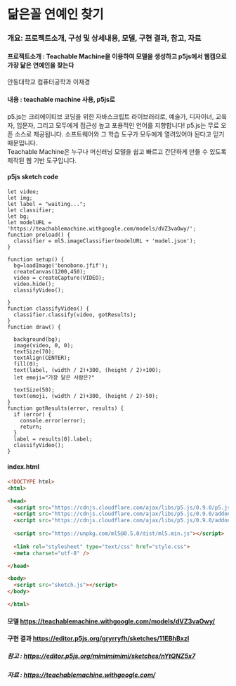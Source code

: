 닮은꼴 연예인 찾기
==========
### 개요: 프로젝트소개, 구성 및 상세내용, 모델, 구현 결과, 참고, 자료 
#### **프로젝트소개** : Teachable Machine을 이용하여 모델을 생성하고 p5js에서 웹캠으로 가장 닮은 연예인을 찾는다
안동대학교 컴퓨터공학과 이재경   

#### **내용** : teachable machine 사용, p5js로   
p5.js는 크리에이티브 코딩을 위한 자바스크립트 라이브러리로, 예술가, 디자이너, 교육자, 입문자, 그리고 모두에게 접근성 높고 포용적인 언어를 지향합니다! p5.js는 무료 오픈 소스로 제공됩니다. 소프트웨어와 그 학습 도구가 모두에게 열려있어야 된다고 믿기 때문입니다.   
Teachable Machine은 누구나 머신러닝 모델을 쉽고 빠르고 간단하게 만들 수 있도록 제작된 웹 기반 도구입니다.



#### p5js sketch code

``` p5js
let video;
let img;
let label = "waiting...";
let classifier;
let bg;
let modelURL = 'https://teachablemachine.withgoogle.com/models/dVZ3vaOwy/';
function preload() {
  classifier = ml5.imageClassifier(modelURL + 'model.json');
}

function setup() {
  bg=loadImage('bonobono.jfif');
  createCanvas(1200,450);
  video = createCapture(VIDEO);
  video.hide();
  classifyVideo();
  
}
function classifyVideo() {
  classifier.classify(video, gotResults);
}
function draw() { 
  
  background(bg);
  image(video, 0, 0);
  textSize(70);
  textAlign(CENTER);
  fill(0);
  text(label, (width / 2)+300, (height / 2)+100);
  let emoji="가장 닮은 사람은?"
 
  textSize(50);
  text(emoji, (width / 2)+300, (height / 2)-50);
}
function gotResults(error, results) {
  if (error) {
    console.error(error);
    return;
  }
  label = results[0].label;
  classifyVideo();
}

```
#### index.html
``` html
<!DOCTYPE html>
<html>

<head>
  <script src="https://cdnjs.cloudflare.com/ajax/libs/p5.js/0.9.0/p5.js"></script>
  <script src="https://cdnjs.cloudflare.com/ajax/libs/p5.js/0.9.0/addons/p5.dom.min.js"></script>
  <script src="https://cdnjs.cloudflare.com/ajax/libs/p5.js/0.9.0/addons/p5.sound.min.js"></script>
  
  <script src="https://unpkg.com/ml5@0.5.0/dist/ml5.min.js"></script>
  
  <link rel="stylesheet" type="text/css" href="style.css">
  <meta charset="utf-8" />

</head>

<body>
  <script src="sketch.js"></script>
</body>

</html>
```

#### 모델 https://teachablemachine.withgoogle.com/models/dVZ3vaOwy/
#### 구현 결과 https://editor.p5js.org/gryrryfh/sketches/11EBhBxzl
##### 참고 : https://editor.p5js.org/mimimimimi/sketches/nYtQNZ5x7
##### 자료 : https://teachablemachine.withgoogle.com/
